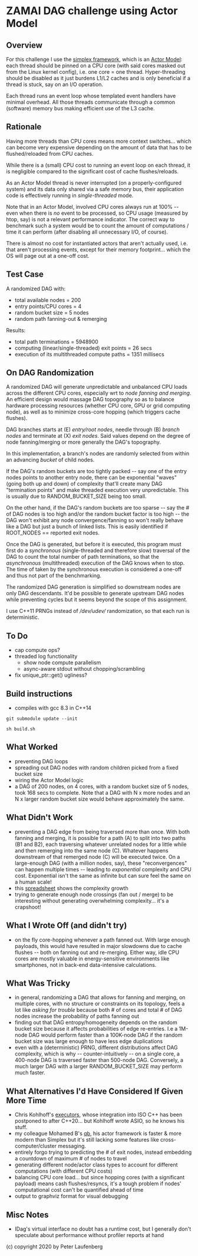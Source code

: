 
# ZAMAI DAG challenge using Actor Model


## Overview

For this challenge I use the [simplex framework](https://github.com/kluete/simplex), which is an [Actor Model](https://en.wikipedia.org/wiki/Actor_model): each thread should be pinned on a CPU core (with said cores masked out from the Linux kernel config), i.e. one core = one thread. Hyper-threading should be disabled as it just burdens L1/L2 caches and is only beneficial if a thread is stuck, say on an I/O operation.

Each thread runs an event loop whose templated event handlers have minimal overhead. All those threads communicate through a common (software) memory bus making efficient use of the L3 cache.


## Rationale

Having more threads than CPU cores means more context switches... which can become very expensive depending on the amount of data that has to be flushed/reloaded from CPU caches.

While there is a (small) CPU cost to running an event loop on each thread, it is negligible compared to the significant cost of cache flushes/reloads.

As an Actor Model thread is never interrupted (on a properly-configured system) and its data only shared via a safe memory bus, their application code is effectively running in *single-threaded* mode.

Note that in an Actor Model, involved CPU cores always run at 100% -- even when there is *no* event to be processed, so CPU usage (measured by htop, say) is not a relevant performance indicator. The correct way to benchmark such a system would be to count the amount of computations / time it can perform (after disabling all unnecessary I/O, of course).

There is almost no cost for instantiated actors that aren't actually used, i.e. that aren't processing events, except for their memory footprint... which the OS will page out at a one-off cost.


## Test Case

A randomized DAG with:

* total available nodes = 200
* entry points/CPU cores = 4
* random bucket size = 5 nodes
* random path fanning-out & remerging

Results:

* total path terminations = 5948900
* computing (linear/single-threaded) exit points = 26 secs
* execution of its multithreaded compute paths = 1351 millisecs


## On DAG Randomization

A randomized DAG will generate unpredictable and unbalanced CPU loads across the different CPU cores, especially wrt to *node fanning and merging*. An efficient design would massage DAG topography so as to balance hardware processing resources (whether CPU core, GPU or grid computing node), as well as to minimize cross-core hopping (which triggers cache flushes).

DAG branches starts at (E) *entry/root nodes*, needle through (B) *branch nodes* and terminate at (X) *exit nodes*. Said values depend on the degree of node fanning/merging or more generally the DAG's topography.

In this implementation, a branch's nodes are randomly selected from within an advancing *bucket* of child nodes.

If the DAG's random buckets are too tightly packed -- say one of the entry nodes points to another entry node, there can be exponential "waves" (going both up and down) of complexity that'll create many DAG "termination points" and make threaded execution very unpredictable. This is usually due to RANDOM_BUCKET_SIZE being too small.

On the other hand, if the DAG's random buckets are too sparse -- say the # of DAG nodes is too high and/or the random bucket factor is too high -- the DAG won't exhibit any node convergence/fanning so won't really behave like a DAG but just a bunch of linked lists. This is easily identified if ROOT_NODES == reported exit nodes.

Once the DAG is generated, but before it is executed, this program must first do a *synchronous*  (single-threaded and therefore slow) traversal of the DAG to count the total number of path terminations, so that the *asynchronous* (multithreaded) execution of the DAG knows when to stop. The time of taken by the synchronous execution is considered a one-off and thus not part of the benchmarking.

The randomized DAG generation is simplified so downstream nodes are only DAG descendants. It'd be possible to generate upstream DAG nodes while preventing cycles but it seems beyond the scope of this assignment.

I use C++11 PRNGs instead of */dev/udev/* randomization, so that each run is deterministic.


## To Do

* cap compute ops?
* threaded log functionality
  * show node compute parallelism
  * async-aware stdout without chopping/scrambling
* fix unique_ptr::get() ugliness?


## Build instructions

* compiles with gcc 8.3 in C++14

```
git submodule update --init

sh build.sh
```


## What Worked

* preventing DAG loops
* spreading out DAG nodes with random children picked from a fixed bucket size
* wiring the Actor Model logic
* a DAG of 200 nodes, on 4 cores, with a random bucket size of 5 nodes, took 168 secs to complete. Note that a DAG with N x more nodes and an N x larger random bucket size would behave approximately the same.


## What Didn't Work

* preventing a DAG edge from being traversed more than once. With both fanning and merging, it is possible for a path (A) to split into two paths (B1 and B2), each traversing whatever unrelated nodes for a little while and then remerging into the same node (C). Whatever happens downstream of that remerged node (C) will be executed twice. On a large-enough DAG (with a million nodes, say), these "reconvergences" can happen multiple times -- leading to *exponential* complexity and CPU cost. Exponential isn't the same as infinite but can sure feel the same on a human scale!
* this [spreadsheet](https://github.com/kluete/zamai/blob/master/timings.xlsx) shows the complexity growth
* trying to generate enough node crossings (fan out / merge) to be interesting without generating overwhelming complexity... it's a crapshoot!


## What I Wrote Off (and didn't try)

* on the fly core-hopping whenever a path fanned out. With large enough payloads, this would have resulted in major slowdowns due to cache flushes -- both on fanning out and re-merging. Either way, idle CPU cores are mostly valuable in energy-sensitive environments like smartphones, not in back-end data-intensive calculations.


## What Was Tricky

* in general, randomizing a DAG that allows for fanning and merging, on multiple cores, with no structure or constraints on its topology, feels a lot like *asking for trouble* because both # of cores and total # of DAG nodes increase the probability of paths fanning out
* finding out that DAG entropy/homogeneity depends on the random bucket size because it affects probabilities of edge re-entries. I.e a 1M-node DAG would perform faster than a 100K-node DAG if the random bucket size was large enough to have less edge duplications
* even with a (deterministic) PRNG, different distributions affect DAG complexity, which is why -- counter-intuitively -- on a single core, a 400-node DAG is traversed faster than 500-node DAG. Conversely, a much larger DAG with a larger RANDOM_BUCKET_SIZE may perform much faster.


## What Alternatives I'd Have Considered If Given More Time

* Chris Kohlhoff's [executors](https://github.com/executors/executors), whose integration into ISO C++ has been postponed to after C++20... but Kohlhoff wrote ASIO, so he knows his stuff.
* my colleague Mohamed B's [qb](https://github.com/isndev/qb), his actor framework is faster & more modern than Simplex but it's still lacking some features like cross-computer/cluster messaging.
* entirely forgo trying to predicting the # of exit nodes, instead embedding a countdown of maximum # of nodes to travel
* generating different node/actor class types to account for different computations (with different CPU costs)
* balancing CPU core load... but since hopping cores (with a significant payload) means cash flushes/resyncs, it's a tough problem if nodes' computational cost can't be quantified ahead of time
* output to graphviz format for visual debugging




## Misc Notes

* IDag's virtual interface no doubt has a runtime cost, but I generally don't speculate about performance without profiler reports at hand



(c) copyright 2020 by Peter Laufenberg

